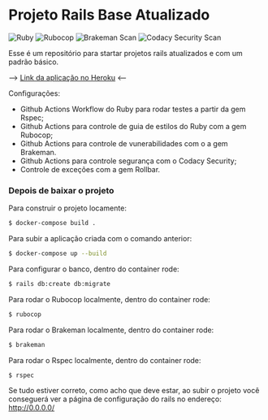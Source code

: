 # Projeto Rails Base Atualizado
![Ruby](https://github.com/kaioramos/rails_base_updated/workflows/Ruby/badge.svg) ![Rubocop](https://github.com/k41n3w/rails_base_updated/workflows/Rubocop/badge.svg) ![Brakeman Scan](https://github.com/k41n3w/rails_base_updated/workflows/Brakeman%20Scan/badge.svg) ![Codacy Security Scan](https://github.com/k41n3w/rails_base_updated/workflows/Codacy%20Security%20Scan/badge.svg)

Esse é um repositório para startar projetos rails atualizados e com um padrão básico.

--> [Link da aplicação no Heroku](https://rails-base-updated.herokuapp.com/) <--

Configurações:
- Github Actions Workflow do Ruby para rodar testes a partir da gem Rspec;
- Github Actions para controle de guia de estilos do Ruby com a gem Rubocop;
- Github Actions para controle de vunerabilidades com o a gem Brakeman.
- Github Actions para controle segurança com o Codacy Security;
- Controle de exceções com a gem Rollbar.

### Depois de baixar o projeto
Para construir o projeto locamente:

```bash
$ docker-compose build .
```

Para subir a aplicação criada com o comando anterior:
```bash
$ docker-compose up --build
```

Para configurar o banco, dentro do container rode:
```bash
$ rails db:create db:migrate
```

Para rodar o Rubocop localmente, dentro do container rode:
```bash
$ rubocop
```

Para rodar o Brakeman localmente, dentro do container rode:
```bash
$ brakeman
```

Para rodar o Rspec localmente, dentro do container rode:
```bash
$ rspec
```

Se tudo estiver correto, como acho que deve estar, ao subir o projeto você conseguerá ver a página de configuração do rails no endereço: http://0.0.0.0/
